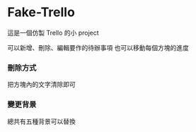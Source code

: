 # Fake-Trello

這是一個仿製 Trello 的小 project

可以新增、刪除、編輯要作的待辦事項
也可以移動每個方塊的進度

### 刪除方式

把方塊內的文字清除即可

### 變更背景

總共有五種背景可以替換
